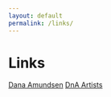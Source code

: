 ```yaml
---
layout: default
permalink: /links/
---
```


# Links

[Dana Amundsen](https://www.danaamundsen.com/)
[DnA Artists](https://www.dnaartists.net/)
